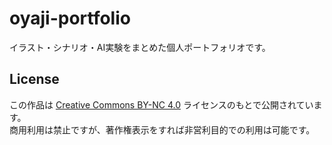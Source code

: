 # oyaji-portfolio
イラスト・シナリオ・AI実験をまとめた個人ポートフォリオです。

## License

この作品は [Creative Commons BY-NC 4.0](http://creativecommons.org/licenses/by-nc/4.0/) ライセンスのもとで公開されています。  
商用利用は禁止ですが、著作権表示をすれば非営利目的での利用は可能です。
